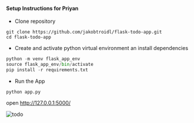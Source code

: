 #### Setup Instructions for Priyan

- Clone repository
```
git clone https://github.com/jakobtroidl/flask-todo-app.git
cd flask-todo-app
```
- Create and activate python virtual environment an install dependencies
```python
python -m venv flask_app_env
source flask_app_env/bin/activate
pip install -r requirements.txt
```

- Run the App
```
python app.py
```
open http://127.0.0.1:5000/



![todo](templates/todo.png)
